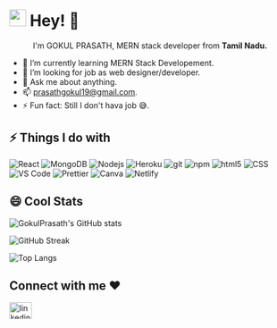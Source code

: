 <h1><img src="https://emojis.slackmojis.com/emojis/images/1531849430/4246/blob-sunglasses.gif?1531849430" width="30"/> Hey!  👋</h1>

<p align="center" >I'm GOKUL PRASATH, MERN stack developer from <b>Tamil Nadu.</b> 
</p>



- 🌱 I’m currently learning MERN Stack Developement.
- 👯 I’m looking for job as web designer/developer.
- 💬 Ask me about anything.
- 📫 prasathgokul19@gmail.com.
- ⚡ Fun fact: Still I don't hava job 😅.

## ⚡ Things I do with

<p>
  <img alt="React" src="https://img.shields.io/badge/-React-45b8d8?style=flat-square&logo=react&logoColor=white" />
   <img alt="MongoDB" src="https://img.shields.io/badge/-MongoDB-13aa52?style=flat-square&logo=mongodb&logoColor=white" />
  <img alt="Nodejs" src="https://img.shields.io/badge/-Nodejs-43853d?style=flat-square&logo=Node.js&logoColor=white" />
  <img alt="Heroku" src="https://img.shields.io/badge/-Heroku-430098?style=flat-square&logo=heroku&logoColor=white" />
   <img alt="git" src="https://img.shields.io/badge/-Git-F05032?style=flat-square&logo=git&logoColor=white" />
  <img alt="npm" src="https://img.shields.io/badge/-NPM-CB3837?style=flat-square&logo=npm&logoColor=white" />
  <img alt="html5" src="https://img.shields.io/badge/-HTML5-E34F26?style=flat-square&logo=html5&logoColor=white" />
   <img alt="CSS" src="https://img.shields.io/badge/-CSS-764ABC?style=flat-square&logo=CSS3&logoColor=white" />
  <img alt="VS Code" src="https://img.shields.io/badge/-Canva-007ACC?style=flat-square&logo=canva&logoColor=white" /> 
  <img alt="Prettier" src="https://img.shields.io/badge/-Prettier-F7B93E?style=flat-square&logo=prettier&logoColor=white" />
  <img alt="Canva" src="https://img.shields.io/badge/-VS_Code-007ACC?style=flat-square&logo=visual-studio-code&logoColor=white" /> 
  <img alt="Netlify" src="https://img.shields.io/badge/-Netlify-0F1E25?style=flat-square&logo=netlify&logoColor=white" /> 
  
</p>


## 😄 Cool Stats


![GokulPrasath's GitHub stats](https://github-readme-stats.vercel.app/api?username=sathishwebdev&show_icons=true&theme=dark&hide_border=true&date_format=j%20M%5B%20Y%5D)


![GitHub Streak](https://github-readme-streak-stats.herokuapp.com?user=sathishwebdev&theme=dark&hide_border=true)
 

![Top Langs](https://github-readme-stats.vercel.app/api/top-langs/?username=sathishwebdev&theme=dark&hide_border=true&langs_count=3)



<h2 align="left">Connect with me ❤️</h2>
<p align="left">
<a href="hhttps://www.linkedin.com/in/gokul-prasath-g-77581318a/" target="blank"><img align="center" src="https://raw.githubusercontent.com/rahuldkjain/github-profile-readme-generator/master/src/images/icons/Social/linked-in-alt.svg" alt="linkedin" height="30" width="40" /></a>
  
</p>


